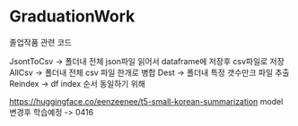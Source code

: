 # GraduationWork
졸업작품 관련 코드


JsontToCsv -> 폴더내 전체 json파일 읽어서 dataframe에 저장후 csv파일로 저장
AllCsv -> 폴더내 전체 csv 파일 한개로 병합
Dest -> 폴더내 특정 갯수만크 파일 추출
Reindex -> df index 순서 동일하기 위해


https://huggingface.co/eenzeenee/t5-small-korean-summarization model 변경후 학습예정 -> 0416
